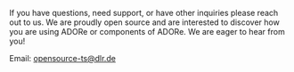If you have questions, need support, or have other inquiries please reach out to
us. We are proudly open source and are interested to discover how you are using
ADORe or components of ADORe. We are eager to hear from you!

Email: [opensource-ts@dlr.de](mailto:opensource-ts@dlr.de)
